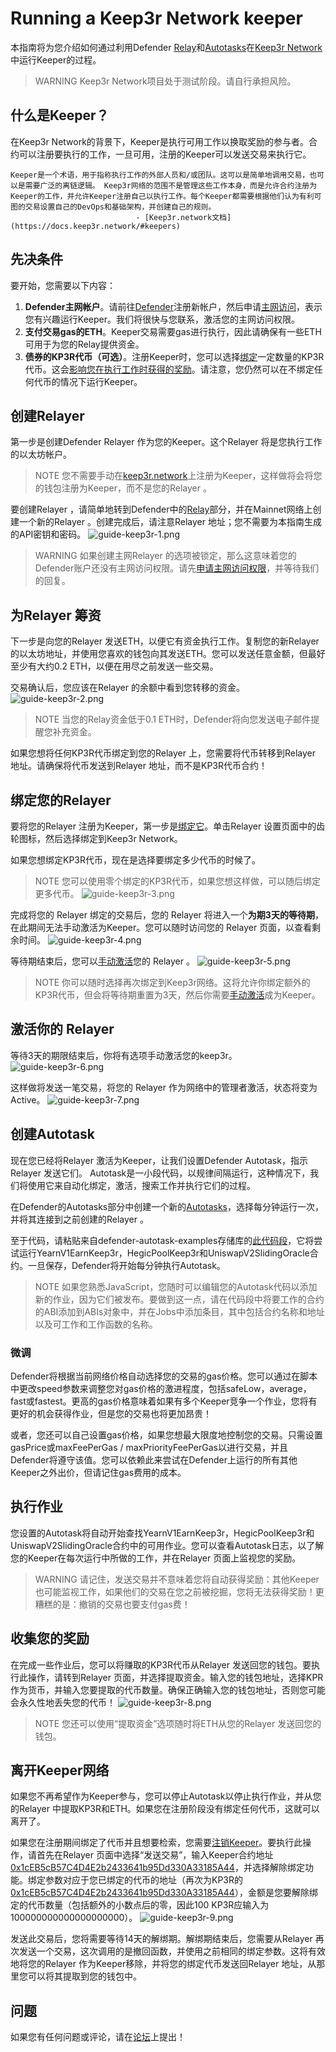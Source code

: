 # Running a Keep3r Network keeper
本指南将为您介绍如何通过利用Defender [Relay](../../Components/Relay/Relay.md)和[Autotasks](../../Components/Autotasks/Autotasks.md)在[Keep3r Network](https://keep3r.network/)中运行Keeper的过程。

> WARNING
Keep3r Network项目处于测试阶段。请自行承担风险。

## 什么是Keeper？

在Keep3r Network的背景下，Keeper是执行可用工作以换取奖励的参与者。合约可以注册要执行的工作，一旦可用，注册的Keeper可以发送交易来执行它。

    Keeper是一个术语，用于指称执行工作的外部人员和/或团队。这可以是简单地调用交易，也可以是需要广泛的离链逻辑。 Keep3r网络的范围不是管理这些工作本身，而是允许合约注册为Keeper的工作，并允许Keeper注册自己以执行工作。每个Keeper都需要根据他们认为有利可图的交易设置自己的DevOps和基础架构，并创建自己的规则。
                                - [Keep3r.network文档](https://docs.keep3r.network/#keepers)

## 先决条件

要开始，您需要以下内容：

1. **Defender主网帐户**。请前往[Defender](https://defender.openzeppelin.com/)注册新帐户，然后申请[主网访问](https://openzeppelin.com/apply/)，表示您有兴趣运行Keeper。我们将很快与您联系，激活您的主网访问权限。
2. **支付交易gas的ETH**。Keeper交易需要gas进行执行，因此请确保有一些ETH可用于为您的Relay提供资金。
3. **债券的KP3R代币（可选）**。注册Keeper时，您可以选择[绑定](https://docs.keep3r.network/core/keepers#becoming-a-keeper)一定数量的KP3R代币。这会[影响您在执行工作时获得的奖励](https://forum.openzeppelin.com/t/what-benefit-is-there-for-adding-collateral-bonded-kp3r-vs-not-bonding/4502)。请注意，您仍然可以在不绑定任何代币的情况下运行Keeper。

## 创建Relayer 

第一步是创建Defender Relayer 作为您的Keeper。这个Relayer 将是您执行工作的以太坊帐户。

> NOTE
您不需要手动在[keep3r.network](https://keep3r.network/)上注册为Keeper，这样做将会将您的钱包注册为Keeper，而不是您的Relayer 。

要创建Relayer ，请简单地转到Defender中的[Relay](https://docs.openzeppelin.com/defender/relay)部分，并在Mainnet网络上创建一个新的Relayer 。创建完成后，请注意Relayer 地址；您不需要为本指南生成的API密钥和密码。
![guide-keep3r-1.png](img/guide-keep3r-1.png)

> WARNING
如果创建主网Relayer 的选项被锁定，那么这意味着您的Defender账户还没有主网访问权限。请先[申请主网访问权限](https://openzeppelin.com/apply/)，并等待我们的回复。

## 为Relayer 筹资
下一步是向您的Relayer 发送ETH，以便它有资金执行工作。复制您的新Relayer 的以太坊地址，并使用您喜欢的钱包向其发送ETH。您可以发送任意金额，但最好至少有大约0.2 ETH，以便在用尽之前发送一些交易。

交易确认后，您应该在Relayer 的余额中看到您转移的资金。
![guide-keep3r-2.png](img/guide-keep3r-2.png)

> NOTE
当您的Relay资金低于0.1 ETH时，Defender将向您发送电子邮件提醒您补充资金。

如果您想将任何KP3R代币绑定到您的Relayer 上，您需要将代币转移到Relayer 地址。请确保将代币发送到Relayer 地址，而不是KP3R代币合约！

## 绑定您的Relayer 
要将您的Relayer 注册为Keeper，第一步是[绑定它](https://docs.keep3r.network/core/keepers#becoming-a-keeper)。单击Relayer 设置页面中的齿轮图标，然后选择绑定到Keep3r Network。

如果您想绑定KP3R代币，现在是选择要绑定多少代币的时候了。

> NOTE
您可以使用零个绑定的KP3R代币，如果您想这样做，可以随后绑定更多代币。
![guide-keep3r-3.png](img/guide-keep3r-3.png)

完成将您的 Relayer 绑定的交易后，您的 Relayer 将进入一个**为期3天的等待期**，在此期间无法手动激活为Keeper。您可以随时访问您的 Relayer 页面，以查看剩余时间。
![guide-keep3r-4.png](img/guide-keep3r-4.png)

等待期结束后，您可以[手动激活](#激活你的-relayer)您的 Relayer 。
![guide-keep3r-5.png](img/guide-keep3r-5.png)

> NOTE
你可以随时选择再次绑定到Keep3r网络。这将允许你绑定额外的KP3R代币，但会将等待期重置为3天，然后你需要[手动激活](#激活你的-relayer)成为Keeper。

## 激活你的 Relayer 

等待3天的期限结束后，你将有选项手动激活您的keep3r。
![guide-keep3r-6.png](img/guide-keep3r-6.png)

这样做将发送一笔交易，将您的 Relayer 作为网络中的管理者激活，状态将变为Active。
![guide-keep3r-7.png](img/guide-keep3r-7.png)

## 创建Autotask
现在您已经将Relayer 激活为Keeper，让我们设置Defender Autotask，指示Relayer 发送它们。 Autotask是一小段代码，以规律间隔运行，这种情况下，我们将使用它来自动化绑定，激活，搜索工作并执行它们的过程。

在Defender的Autotasks部分中创建一个新的[Autotasks](../../Components/Autotasks/Autotasks.md)，选择每分钟运行一次，并将其连接到之前创建的Relayer 。

至于代码，请粘贴来自defender-autotask-examples存储库的[此代码段](https://github.com/OpenZeppelin/defender-autotask-examples/blob/master/keep3rs/src/frequent-keeper.js)，它将尝试运行YearnV1EarnKeep3r，HegicPoolKeep3r和UniswapV2SlidingOracle合约。一旦保存，Defender将开始每分钟执行Autotask。

> NOTE
如果您熟悉JavaScript，您随时可以编辑您的Autotask代码以添加新的作业，因为它们被发布。要做到这一点，请在代码段中将要工作的合约的ABI添加到ABIs对象中，并在Jobs中添加条目，其中包括合约名称和地址以及可工作和工作函数的名称。

### 微调

Defender将根据当前网络价格自动选择您的交易的gas价格。您可以通过在脚本中更改speed参数来调整您对gas价格的激进程度，包括safeLow，average，fast或fastest。更高的gas价格意味着如果有多个Keeper竞争一个作业，您将有更好的机会获得作业，但是您的交易也将更加昂贵！

或者，您还可以自己设置gas价格，如果您想最大限度地控制您的交易。只需设置gasPrice或maxFeePerGas / maxPriorityFeePerGas以进行交易，并且Defender将遵守该值。您可以依赖此来尝试在Defender上运行的所有其他Keeper之外出价，但请记住gas费用的成本。

## 执行作业
您设置的Autotask将自动开始查找YearnV1EarnKeep3r，HegicPoolKeep3r和UniswapV2SlidingOracle合约中的可用作业。您可以查看Autotask日志，以了解您的Keeper在每次运行中所做的工作，并在Relayer 页面上监视您的奖励。

> WARNING
请记住，发送交易并不意味着您将自动获得奖励：其他Keeper也可能监视工作，如果他们的交易在您之前被挖掘，您将无法获得奖励！更糟糕的是：撤销的交易也要支付gas费！

## 收集您的奖励
在完成一些作业后，您可以将赚取的KP3R代币从Relayer 发送回您的钱包。要执行此操作，请转到Relayer 页面，并选择提取资金。输入您的钱包地址，选择KPR作为货币，并输入您要提取的代币数量。确保正确输入您的钱包地址，否则您可能会永久性地丢失您的代币！
![guide-keep3r-8.png](img/guide-keep3r-8.png)

> NOTE
您还可以使用“提取资金”选项随时将ETH从您的Relayer 发送回您的钱包。

## 离开Keeper网络
如果您不再希望作为Keeper参与，您可以停止Autotask以停止执行作业，并从您的Relayer 中提取KP3R和ETH。如果您在注册阶段没有绑定任何代币，这就可以离开了。

如果您在注册期间绑定了代币并且想要检索，您需要[注销Keeper](https://docs.keep3r.network/core/keepers#removing-a-keeper)。要执行此操作，请首先在Relayer 页面中选择“发送交易”，输入Keeper合约地址[0x1cEB5cB57C4D4E2b2433641b95Dd330A33185A44](https://etherscan.io/address/0x1cEB5cB57C4D4E2b2433641b95Dd330A33185A44)，并选择解除绑定功能。绑定参数对应于您已绑定的代币的地址（再次为KP3R的[0x1cEB5cB57C4D4E2b2433641b95Dd330A33185A44](https://etherscan.io/address/0x1cEB5cB57C4D4E2b2433641b95Dd330A33185A44)），金额是您要解除绑定的代币数量（包括额外的小数点后的零，因此100 KP3R应输入为100000000000000000000）。
![guide-keep3r-9.png](img/guide-keep3r-9.png)

发送此交易后，您将需要等待14天的解绑期。解绑期结束后，您需要从Relayer 再次发送一个交易，这次调用的是撤回函数，并使用之前相同的绑定参数。这将有效地将您的Relayer 作为Keeper移除，并将您的绑定代币发送回Relayer 地址，从那里您可以将其提取到您的钱包中。

## 问题

如果您有任何问题或评论，请在[论坛](https://forum.openzeppelin.com/c/support/defender/36)上提出！